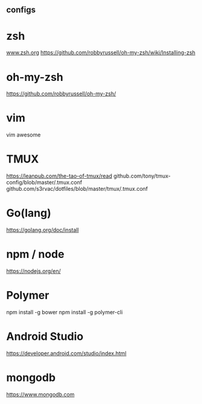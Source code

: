 ## configs ##
# zsh
www.zsh.org
https://github.com/robbyrussell/oh-my-zsh/wiki/Installing-zsh

# oh-my-zsh
https://github.com/robbyrussell/oh-my-zsh/

# vim
vim awesome

# TMUX
https://leanpub.com/the-tao-of-tmux/read
github.com/tony/tmux-config/blob/master/.tmux.conf
github.com/s3rvac/dotfiles/blob/master/tmux/.tmux.conf

# Go(lang)
https://golang.org/doc/install

# npm / node
https://nodejs.org/en/

# Polymer
npm install -g bower
npm install -g polymer-cli

# Android Studio
https://developer.android.com/studio/index.html

# mongodb
https://www.mongodb.com
